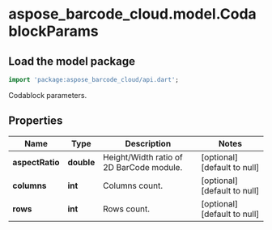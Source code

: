 # aspose_barcode_cloud.model.CodablockParams

## Load the model package

```dart
import 'package:aspose_barcode_cloud/api.dart';
```
Codablock parameters.

## Properties

Name | Type | Description | Notes
---- | ---- | ----------- | -----
**aspectRatio** | **double** | Height/Width ratio of 2D BarCode module. | [optional] [default to null]
**columns** | **int** | Columns count. | [optional] [default to null]
**rows** | **int** | Rows count. | [optional] [default to null]

